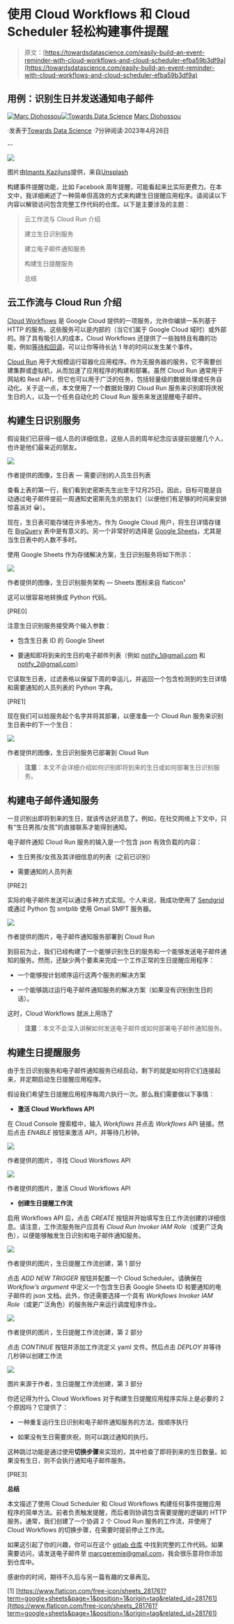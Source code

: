 # 使用 Cloud Workflows 和 Cloud Scheduler 轻松构建事件提醒

> 原文：[https://towardsdatascience.com/easily-build-an-event-reminder-with-cloud-workflows-and-cloud-scheduler-efba59b3df9a](https://towardsdatascience.com/easily-build-an-event-reminder-with-cloud-workflows-and-cloud-scheduler-efba59b3df9a)

## 用例：识别生日并发送通知电子邮件

[](https://marcgeremie.medium.com/?source=post_page-----efba59b3df9a--------------------------------)[![Marc Djohossou](../Images/096f7877d14b7671e48500175931dbea.png)](https://marcgeremie.medium.com/?source=post_page-----efba59b3df9a--------------------------------)[](https://towardsdatascience.com/?source=post_page-----efba59b3df9a--------------------------------)[![Towards Data Science](../Images/a6ff2676ffcc0c7aad8aaf1d79379785.png)](https://towardsdatascience.com/?source=post_page-----efba59b3df9a--------------------------------) [Marc Djohossou](https://marcgeremie.medium.com/?source=post_page-----efba59b3df9a--------------------------------)

·发表于[Towards Data Science](https://towardsdatascience.com/?source=post_page-----efba59b3df9a--------------------------------) ·7分钟阅读·2023年4月26日

--

![](../Images/4defb51e3279ab731da36613dcca9606.png)

图片由[Imants Kaziļuns](https://unsplash.com/@imants72?utm_source=medium&utm_medium=referral)提供，来自[Unsplash](https://unsplash.com/?utm_source=medium&utm_medium=referral)

构建事件提醒功能，比如 Facebook 周年提醒，可能看起来比实际更费力。在本文中，我详细阐述了一种简单但高效的方式来构建生日提醒应用程序。请阅读以下内容以解锁访问包含完整工作代码的仓库。以下是主要涉及的主题：

> 云工作流与 Cloud Run 介绍
> 
> 建立生日识别服务
> 
> 建立电子邮件通知服务
> 
> 构建生日提醒服务
> 
> 总结

## 云工作流与 Cloud Run 介绍

[Cloud Workflows](https://cloud.google.com/workflows?hl=en) 是 Google Cloud 提供的一项服务，允许你编排一系列基于 HTTP 的服务。这些服务可以是内部的（当它们属于 Google Cloud 域时）或外部的。除了具有吸引人的成本，Cloud Workflows 还提供了一些独特且有趣的功能，例如[等待和回调](https://cloud.google.com/workflows/docs/creating-callback-endpoints)，可以让你等待长达 1 年的时间以发生某个事件。

[Cloud Run](https://cloud.google.com/run?hl=en) 用于大规模运行容器化应用程序。作为无服务器的服务，它不需要创建集群或虚拟机，从而加速了应用程序的构建和部署。虽然 Cloud Run 通常用于网站和 Rest API，但它也可以用于广泛的任务，包括轻量级的数据处理或任务自动化。关于这一点，本文使用了一个数据处理的 Cloud Run 服务来识别即将庆祝生日的人，以及一个任务自动化的 Cloud Run 服务来发送提醒电子邮件。

## 构建生日识别服务

假设我们已获得一组人员的详细信息，这些人员的周年纪念应该提前提醒几个人，也许是他们最亲近的朋友。

![](../Images/4ad3d40953b65ce73139287baa4abaec.png)

作者提供的图像，生日表 — 需要识别的人员生日列表

查看上表的第一行，我们看到史密斯先生出生于12月25日。因此，目标可能是自动通过电子邮件提前一周通知史密斯先生的朋友们（以便他们有足够的时间来安排惊喜派对 😀）。

现在，生日表可能存储在许多地方。作为 Google Cloud 用户，将生日详情存储在 [BigQuery](https://cloud.google.com/bigquery?hl=en) 表中是有意义的。另一个非常好的选择是 [Google Sheets](https://www.google.fr/intl/en/sheets/about/)，尤其是当生日表中的人数不多时。

使用 Google Sheets 作为存储解决方案，生日识别服务将如下所示：

![](../Images/15b3c5d662a598e1c0b12ab81f39a1d9.png)

作者提供的图像，生日识别服务架构 — Sheets 图标来自 flaticon¹

这可以很容易地转换成 Python 代码。

[PRE0]

注意生日识别服务接受两个输入参数：

+   包含生日表 ID 的 Google Sheet

+   要通知即将到来的生日的电子邮件列表（例如 notify_1@gmail.com 和 notify_2@gmail.com）

它读取生日表，过滤表格以保留下周的幸运儿，并返回一个包含检测到的生日详情和需要通知的人员列表的 Python 字典。

[PRE1]

现在我们可以给服务起个名字并将其部署，以便准备一个 Cloud Run 服务来识别生日表中的下一个生日：

![](../Images/30d552cf31ead13b32380dd64486ad48.png)

作者提供的图像，生日识别服务已部署到 Cloud Run

> **注意**：本文不会详细介绍如何识别即将到来的生日或如何部署生日识别服务。

## 构建电子邮件通知服务

一旦识别出即将到来的生日，就该传达好消息了。例如，在社交网络上下文中，只有“生日男孩/女孩”的直接联系才能得到通知。

电子邮件通知 Cloud Run 服务的输入是一个包含 json 有效负载的内容：

+   生日男孩/女孩及其详细信息的列表（之前已识别）

+   需要通知的人员列表

[PRE2]

实际的电子邮件发送可以通过多种方式实现。个人来说，我成功使用了 [Sendgrid](https://sendgrid.com/) 或通过 Python 包 *smtplib* 使用 Gmail SMPT 服务器。

![](../Images/7d22d8bdc8444c90769444cdacbdbe7f.png)

作者提供的图片，电子邮件通知服务部署到 Cloud Run

到目前为止，我们已经构建了一个能够识别生日的服务和一个能够发送电子邮件通知的服务。然而，还缺少两个要素来完成一个工作正常的生日提醒应用程序：

+   一个能够按计划顺序运行这两个服务的解决方案

+   一个能够跳过运行电子邮件通知服务的解决方案（如果没有识别到生日的话）。

这时，Cloud Workflows 就派上用场了

> **注意**：本文不会深入讲解如何发送电子邮件或如何部署电子邮件通知服务。

## 构建生日提醒服务

由于生日识别服务和电子邮件通知服务已经启动，剩下的就是如何将它们连接起来，并定期启动生日提醒应用程序。

假设我们希望生日提醒应用程序每周六执行一次。那么我们需要做以下事情：

+   **激活 Cloud Workflows API**

在 Cloud Console 搜索框中，输入 *Workflows* 并点击 *Workflows* API 链接。然后点击 *ENABLE* 按钮来激活 API，并等待几秒钟。

![](../Images/afba4e996cb5c7f26cce0e347536928c.png)

作者提供的图片，寻找 Cloud Workflows API

![](../Images/f7f85cca99eceb6a39e051f4c9f62393.png)

作者提供的图片，激活 Cloud Workflows API

+   **创建生日提醒工作流**

启用 Workflows API 后，点击 *CREATE* 按钮并开始填写生日工作流创建的详细信息。请注意，工作流服务账户应具有 *Cloud Run Invoker IAM Role*（或更广泛角色），以便能够触发生日识别和电子邮件通知服务。

![](../Images/7204fe6a46c617530a8318dfa1d8c236.png)

作者提供的图片，生日提醒工作流创建，第 1 部分

点击 *ADD NEW TRIGGER* 按钮并配置一个 Cloud Scheduler。请确保在 *Workflow’s argument* 中定义一个包含生日表 Google Sheets ID 和要通知的电子邮件的 json 文档。此外，你还需要选择一个具有 *Workflows Invoker IAM Role*（或更广泛角色）的服务账户来运行调度程序作业。

![](../Images/54b5e5570f705e759870bff73480aa21.png)

作者提供的图片，生日提醒工作流创建，第 2 部分

点击 *CONTINUE* 按钮并添加工作流定义 yaml 文件。然后点击 *DEPLOY* 并等待几秒钟以创建工作流

![](../Images/cd752b2ceda1fcceeda0cdfa86fca570.png)

图片来源于作者，生日提醒工作流创建，第 3 部分

你还记得为什么 Cloud Workflows 对于构建生日提醒应用程序实际上是必要的 2 个原因吗？它提供了：

+   一种重复运行生日识别和电子邮件通知服务的方法，按顺序执行

+   如果没有生日需要庆祝，则可以跳过通知的执行。

这种跳过功能是通过使用**切换步骤**来实现的，其中检查了即将到来的生日数量。如果没有生日，则不会执行通知电子邮件服务。

[PRE3]

**总结**

本文描述了使用 Cloud Scheduler 和 Cloud Workflows 构建任何事件提醒应用程序的简单方法。前者负责触发提醒，而后者则协调包含需要提醒的逻辑的 HTTP 服务。通常，我们创建了一个协调 2 个 Cloud Run 服务的工作流，并使用了 Cloud Workflows 的切换步骤，在需要时提前停止工作流。

如果这引起了你的兴趣，你可以在这个 [gitlab 仓库](https://gitlab.com/marcdjoh/event-reminder-with-cloud-workflows) 中找到完整的工作代码。如果需要访问，请发送电子邮件至 marcgeremie@gmail.com，我会很乐意将你添加到仓库中。

感谢你的时间，期待不久后与另一篇有趣的文章再见。

[1] [https://www.flaticon.com/free-icon/sheets_281761?term=google+sheets&page=1&position=1&origin=tag&related_id=281761](https://www.flaticon.com/free-icon/sheets_281761?term=google+sheets&page=1&position=1&origin=tag&related_id=281761)

